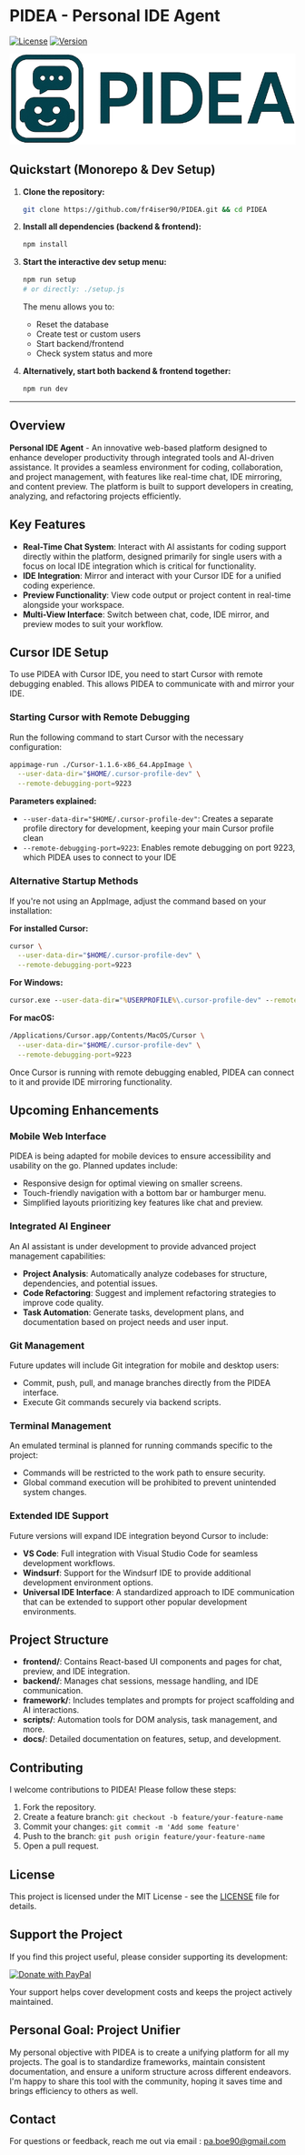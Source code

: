 # PIDEA - Personal IDE Agent

[![License](https://img.shields.io/badge/license-MIT-blue.svg)](LICENSE)
[![Version](https://img.shields.io/badge/version-1.0.0-green.svg)](CHANGELOG.md)

![Big Icon](docs/assets/icons/big.png)

## Quickstart (Monorepo & Dev Setup)

1. **Clone the repository:**
   ```bash
   git clone https://github.com/fr4iser90/PIDEA.git && cd PIDEA
   ```
2. **Install all dependencies (backend & frontend):**
   ```bash
   npm install
   ```
3. **Start the interactive dev setup menu:**
   ```bash
   npm run setup
   # or directly: ./setup.js
   ```
   The menu allows you to:
   - Reset the database
   - Create test or custom users
   - Start backend/frontend
   - Check system status and more

4. **Alternatively, start both backend & frontend together:**
   ```bash
   npm run dev
   ```

---

## Overview

**Personal IDE Agent** - An innovative web-based platform designed to enhance developer productivity through integrated tools and AI-driven assistance. It provides a seamless environment for coding, collaboration, and project management, with features like real-time chat, IDE mirroring, and content preview. The platform is built to support developers in creating, analyzing, and refactoring projects efficiently.

## Key Features

- **Real-Time Chat System**: Interact with AI assistants for coding support directly within the platform, designed primarily for single users with a focus on local IDE integration which is critical for functionality.
- **IDE Integration**: Mirror and interact with your Cursor IDE for a unified coding experience.
- **Preview Functionality**: View code output or project content in real-time alongside your workspace.
- **Multi-View Interface**: Switch between chat, code, IDE mirror, and preview modes to suit your workflow.

## Cursor IDE Setup

To use PIDEA with Cursor IDE, you need to start Cursor with remote debugging enabled. This allows PIDEA to communicate with and mirror your IDE.

### Starting Cursor with Remote Debugging

Run the following command to start Cursor with the necessary configuration:

```bash
appimage-run ./Cursor-1.1.6-x86_64.AppImage \
  --user-data-dir="$HOME/.cursor-profile-dev" \
  --remote-debugging-port=9223
```

**Parameters explained:**
- `--user-data-dir="$HOME/.cursor-profile-dev"`: Creates a separate profile directory for development, keeping your main Cursor profile clean
- `--remote-debugging-port=9223`: Enables remote debugging on port 9223, which PIDEA uses to connect to your IDE

### Alternative Startup Methods

If you're not using an AppImage, adjust the command based on your installation:

**For installed Cursor:**
```bash
cursor \
  --user-data-dir="$HOME/.cursor-profile-dev" \
  --remote-debugging-port=9223
```

**For Windows:**
```cmd
cursor.exe --user-data-dir="%USERPROFILE%\.cursor-profile-dev" --remote-debugging-port=9223
```

**For macOS:**
```bash
/Applications/Cursor.app/Contents/MacOS/Cursor \
  --user-data-dir="$HOME/.cursor-profile-dev" \
  --remote-debugging-port=9223
```

Once Cursor is running with remote debugging enabled, PIDEA can connect to it and provide IDE mirroring functionality.

## Upcoming Enhancements

### Mobile Web Interface
PIDEA is being adapted for mobile devices to ensure accessibility and usability on the go. Planned updates include:
- Responsive design for optimal viewing on smaller screens.
- Touch-friendly navigation with a bottom bar or hamburger menu.
- Simplified layouts prioritizing key features like chat and preview.

### Integrated AI Engineer
An AI assistant is under development to provide advanced project management capabilities:
- **Project Analysis**: Automatically analyze codebases for structure, dependencies, and potential issues.
- **Code Refactoring**: Suggest and implement refactoring strategies to improve code quality.
- **Task Automation**: Generate tasks, development plans, and documentation based on project needs and user input.

### Git Management
Future updates will include Git integration for mobile and desktop users:
- Commit, push, pull, and manage branches directly from the PIDEA interface.
- Execute Git commands securely via backend scripts.

### Terminal Management
An emulated terminal is planned for running commands specific to the project:
- Commands will be restricted to the work path to ensure security.
- Global command execution will be prohibited to prevent unintended system changes.

### Extended IDE Support
Future versions will expand IDE integration beyond Cursor to include:
- **VS Code**: Full integration with Visual Studio Code for seamless development workflows.
- **Windsurf**: Support for the Windsurf IDE to provide additional development environment options.
- **Universal IDE Interface**: A standardized approach to IDE communication that can be extended to support other popular development environments.

## Project Structure
- **frontend/**: Contains React-based UI components and pages for chat, preview, and IDE integration.
- **backend/**: Manages chat sessions, message handling, and IDE communication.
- **framework/**: Includes templates and prompts for project scaffolding and AI interactions.
- **scripts/**: Automation tools for DOM analysis, task management, and more.
- **docs/**: Detailed documentation on features, setup, and development.

## Contributing
I welcome contributions to PIDEA! Please follow these steps:
1. Fork the repository.
2. Create a feature branch: `git checkout -b feature/your-feature-name`
3. Commit your changes: `git commit -m 'Add some feature'`
4. Push to the branch: `git push origin feature/your-feature-name`
5. Open a pull request.

## License
This project is licensed under the MIT License - see the [LICENSE](LICENSE) file for details.

## Support the Project

If you find this project useful, please consider supporting its development:

[![Donate with PayPal](https://www.paypalobjects.com/en_US/i/btn/btn_donate_SM.gif)](https://www.paypal.me/SupportMySnacks)

Your support helps cover development costs and keeps the project actively maintained.

## Personal Goal: Project Unifier

My personal objective with PIDEA is to create a unifying platform for all my projects. The goal is to standardize frameworks, maintain consistent documentation, and ensure a uniform structure across different endeavors. I'm happy to share this tool with the community, hoping it saves time and brings efficiency to others as well.

## Contact
For questions or feedback, reach me out via email : pa.boe90@gmail.com
